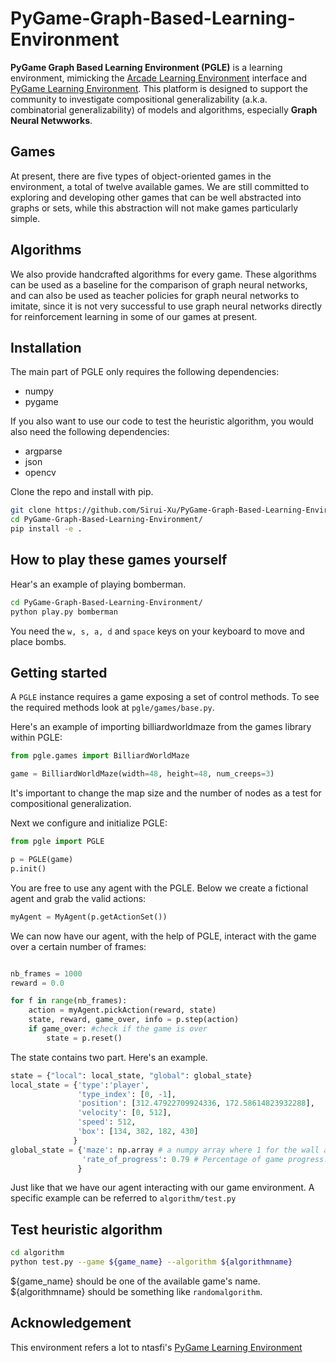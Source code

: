 # PyGame-Graph-Based-Learning-Environment

**PyGame Graph Based Learning Environment (PGLE)** is a learning environment, mimicking the [Arcade Learning Environment](https://github.com/mgbellemare/Arcade-Learning-Environment) interface and [PyGame Learning Environment](https://github.com/ntasfi/PyGame-Learning-Environment). This platform is designed to support the community to investigate compositional generalizability (a.k.a. combinatorial generalizability) of models and algorithms, especially **Graph Neural Netwworks**.

## Games

At present, there are five types of object-oriented games in the environment, a total of twelve available games. We are still committed to exploring and developing other games that can be well abstracted into graphs or sets, while this abstraction will not make games particularly simple.

## Algorithms

We also provide handcrafted algorithms for every game. These algorithms can be used as a baseline for the comparison of graph neural networks, and can also be used as teacher policies for graph neural networks to imitate, since it is not very successful to use graph neural networks directly for reinforcement learning in some of our games at present.

## Installation

The main part of PGLE only requires the following dependencies:
* numpy
* pygame

If you also want to use our code to test the heuristic algorithm, you would also need the following dependencies:
* argparse
* json
* opencv
  
Clone the repo and install with pip.

```bash
git clone https://github.com/Sirui-Xu/PyGame-Graph-Based-Learning-Environment.git
cd PyGame-Graph-Based-Learning-Environment/
pip install -e .
``` 

## How to play these games yourself

Hear's an example of playing bomberman. 

```bash
cd PyGame-Graph-Based-Learning-Environment/
python play.py bomberman
``` 

You need the `w, s, a, d` and `space` keys on your keyboard to move and place bombs.

## Getting started

A `PGLE` instance requires a game exposing a set of control methods. To see the required methods look at `pgle/games/base.py`. 

Here's an example of importing billiardworldmaze from the games library within PGLE:

```python
from pgle.games import BilliardWorldMaze

game = BilliardWorldMaze(width=48, height=48, num_creeps=3)
```

It's important to change the map size and the number of nodes as a test for compositional generalization.

Next we configure and initialize PGLE:

```python
from pgle import PGLE

p = PGLE(game)
p.init()
```

You are free to use any agent with the PGLE. Below we create a fictional agent and grab the valid actions:

```python
myAgent = MyAgent(p.getActionSet())
```

We can now have our agent, with the help of PGLE, interact with the game over a certain number of frames:

```python

nb_frames = 1000
reward = 0.0

for f in range(nb_frames):
    action = myAgent.pickAction(reward, state)
    state, reward, game_over, info = p.step(action)
    if game_over: #check if the game is over
        state = p.reset()

```

The state contains two part. Here's an example.

```python
state = {"local": local_state, "global": global_state}
local_state = {'type':'player', 
               'type_index': [0, -1], 
               'position': [312.47922709924336, 172.58614823932288],
               'velocity': [0, 512],
               'speed': 512,
               'box': [134, 382, 182, 430]
              }
global_state = {'maze': np.array # a numpy array where 1 for the wall and 0 for the free space
                'rate_of_progress': 0.79 # Percentage of game progress. The game ended when 100% progressed.
               }
```

Just like that we have our agent interacting with our game environment. A specific example can be referred to `algorithm/test.py`

## Test heuristic algorithm

```bash
cd algorithm
python test.py --game ${game_name} --algorithm ${algorithmname}
```
${game_name} should be one of the available game's name. ${algorithmname} should be something like `randomalgorithm`.


## Acknowledgement
This environment refers a lot to ntasfi's [PyGame Learning Environment](https://github.com/ntasfi/PyGame-Learning-Environment)